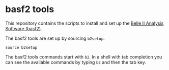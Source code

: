 basf2 tools
===========

This repository contains the scripts to install and set up the [Belle II Analysis Software (basf2)](https://github.com/belle2/basf2).

The basf2 tools are set up by sourcing `b2setup`.

    source b2setup

The basf2 tools commands start with `b2`.
In a shell with tab completion you can see the available commands by typing `b2` and then the tab key.